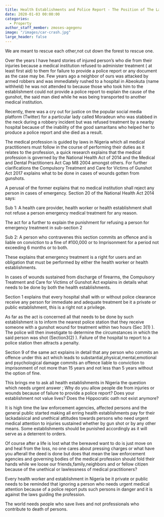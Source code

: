 ```yaml
---
title: Health Establishments and Police Report - The Position of The Law
date: 2020-01-03 00:00:00
categories:
  - Property
author_staff_member: zmoses-agegenu
image: "/images/car-crash.jpg"
large_header: false
---
```


We are meant to rescue each other,not cut down the forest to rescue one.

Over the years I have heard stories of injured person’s who die from their injuries because a medical institution refused to administer treatment ( at least first aid) to them for failure to provide a police report or any document as the case may be. Few years ago a neighbor of ours was attacked by armed robbers and was immediately rushed to a hospital in Abeokuta (name withheld) he was not attended to because those who took him to the establishment could not provide a police report to explain the cause of the gunshot, the said man died while he was being transported to another medical institution.

Recently, there was a cry out for justice on the popular social media platform (Twitter) for a particular lady called Moradeun who was stabbed in the neck during a robbery incident but was refused treatment by a nearby hospital because of the inability of the good samaritans who helped her to produce a police report and she died as a result.

The medical profession is guided by laws in Nigeria which all medical practitioners must follow in the course of performing their duties as it relates to the profession, a quick research explains that the medical profession is governed by the National Health Act of 2014 and the Medical and Dental Practitioners Act Cap M8 2004 amongst others. For further clarifications  the Compulsory Treatment and Care for Victims of Gunshot Act 2017 explains what to be done in cases of wounds gotten from gunshots.

A perusal of the former explains that no medical institution shall reject any person in cases of emergency. Section 20 of the National Health Act 2014 says:

Sub 1: A health care provider, health worker or health establishment shall not refuse a person emergency medical treatment for any reason.

The act for a further to explain the punishment for refusing a person for emergency treatment in sub-section 2 

Sub 2: A person who contravenes this section commits an offence and is liable on conviction to a fine of #100,000 or to Imprisonment for a period not exceeding 6 months or to both.

These explains that emergency treatment is a right for users and an obligation that must be performed by either the health worker or health establishments.

In cases of wounds sustained from discharge of firearms, the Compulsory Treatment and Care for Victims of Gunshot Act explains in details what needs to be done by both the health establishments.

Section 1 explains that every hospital shall with or without police clearance receive any person for immediate and adequate treatment be it a private or public establishment, this is a right not a privilege.

As far as the act is concerned all that needs to be done by such establishment is to inform the nearest police station that they receive someone with a gunshot wound for treatment within two hours (Sec 3(1) ). The police will then investigate to determine the circumstances in which the said person was shot (Section3(2) ). Failure of the hospital to report to a police station then attracts a penalty.

Section 9 of the same act explains in detail that any person who commits an offence under this act which leads to substantial,physical,mental,emotional and psychological damage commits an offence liable to conviction to imprisonment of not more than 15 years and not less than 5 years without the option of fine.

This brings me to ask all health establishments in Nigeria the question which needs urgent answer ; Why do you allow people die from injuries or wounds because of failure to provide a police report? Does your establishment not value lives? Does the Hippocratic oath not exist anymore?

It is high time the law enforcement agencies, affected persons and the general public started making all erring health establishments pay for their lackadaisical and unethical attitudes towards persons who need urgent medical attention to injuries sustained whether by gun shot or by any other means. Some establishments should be punished accordingly as it will serve as a deterrent to orders.

Of course after a life is lost what the bereaved want to do is just move on and heal from the loss, no one cares about pressing charges or what have you afterall the deed is done but does that mean the law enforcement agencies and governing bodies of the medical profession should fold their hands while we loose our friends,family,neighbors and or fellow citizen because of the unethical or lawlessness of medical practitioners?

Every health worker and establishment in Nigeria be it private or public needs to be reminded that ignoring a person who needs urgent medical attention because of a police report puts such persons in danger and it is against the laws guiding the profession.

The world needs people who save lives and not professionals who contribute to death of persons.
